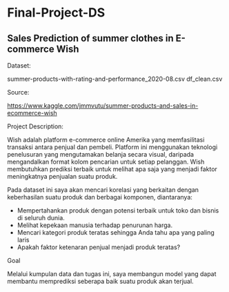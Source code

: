 # Final-Project-DS

## Sales Prediction of summer clothes in E-commerce Wish


Dataset:

summer-products-with-rating-and-performance_2020-08.csv
df_clean.csv

Source:

https://www.kaggle.com/jmmvutu/summer-products-and-sales-in-ecommerce-wish



Project Description:

Wish adalah platform e-commerce online Amerika yang memfasilitasi 
transaksi antara penjual dan pembeli. Platform ini menggunakan teknologi penelusuran yang mengutamakan belanja 
secara visual, daripada mengandalkan format kolom pencarian untuk setiap pelanggan.
Wish membutuhkan prediksi terbaik untuk melihat apa saja yang menjadi faktor meningkatnya penjualan suatu produk.

Pada dataset ini saya akan mencari korelasi yang berkaitan dengan keberhasilan suatu produk dan berbagai komponen, diantaranya:
- Mempertahankan produk dengan potensi terbaik untuk toko dan bisnis di seluruh dunia.
- Melihat kepekaan manusia terhadap penurunan harga.
- Mencari kategori produk teratas sehingga Anda tahu apa yang paling laris
- Apakah faktor ketenaran penjual menjadi produk teratas?


Goal

Melalui kumpulan data dan tugas ini, saya membangun model yang dapat membantu memprediksi seberapa baik suatu produk akan terjual.
